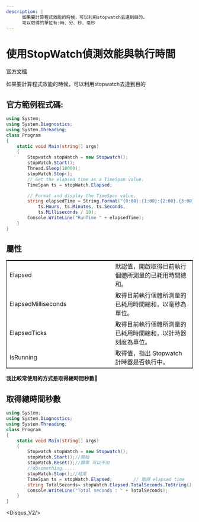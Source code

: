 ```yaml
---
description: |
      如果要計算程式效能的時候，可以利用stopwatch去達到目的，
      可以取得的單位有:時、分、秒、毫秒
---
```

# 使用StopWatch偵測效能與執行時間

[官方文檔](https://docs.microsoft.com/zh-tw/dotnet/api/system.diagnostics.stopwatch?view=netcore-3.1)

如果要計算程式效能的時候，可以利用stopwatch去達到目的



## 官方範例程式碼:
```csharp
using System;
using System.Diagnostics;
using System.Threading;
class Program
{
    static void Main(string[] args)
    {
        Stopwatch stopWatch = new Stopwatch();
        stopWatch.Start();
        Thread.Sleep(10000);
        stopWatch.Stop();
        // Get the elapsed time as a TimeSpan value.
        TimeSpan ts = stopWatch.Elapsed;

        // Format and display the TimeSpan value.
        string elapsedTime = String.Format("{0:00}:{1:00}:{2:00}.{3:00}",
            ts.Hours, ts.Minutes, ts.Seconds,
            ts.Milliseconds / 10);
        Console.WriteLine("RunTime " + elapsedTime);
    }
}

```
## 屬性


<table class="table">
<tr>
    <td> Elapsed</td>
    <td> 默認值，開啟取得目前執行個體所測量的已耗用時間總和。</td>
</tr>
<tr>
    <td> ElapsedMilliseconds</td>
    <td>  取得目前執行個體所測量的已耗用時間總和，以毫秒為單位。</td>
</tr>
<tr>
    <td> ElapsedTicks</td>
    <td>  取得目前執行個體所測量的已耗用時間總和，以計時器刻度為單位。</td>
</tr>
<tr>
    <td> IsRunning</td>
    <td>  取得值，指出 Stopwatch 計時器是否執行中。</td>
</tr>
</table>


**我比較常使用的方式是取得總時間秒數🙂**

## 取得總時間秒數
```csharp
using System;
using System.Diagnostics;
using System.Threading;
class Program
{
    static void Main(string[] args)
    {
        Stopwatch stopWatch = new Stopwatch();
        stopWatch.Start();//開始
        stopWatch.Reset();//歸零 可以不加
        //dosomething.....
        stopWatch.Stop();//結束
        TimeSpan ts = stopWatch.Elapsed;        // 取得 elapsed time 
        string TotalSeconds= stopWatch.Elapsed.TotalSeconds.ToString();        // 取得總秒數
        Console.WriteLine("Total seconds : " + TotalSeconds);
    }
}

```


<Disqus_V2/>

<style scoped>
.table {
  border: 1px solid black;
  background-color:#ffffff!important
}
.first{
    background-color:#414141;
    color:#ffffff;
}
.table td{
    width:50vh
}
</style>


